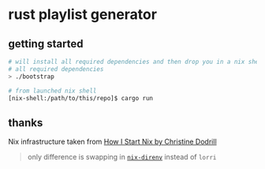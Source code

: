 # rust playlist generator

## getting started

```bash
# will install all required dependencies and then drop you in a nix shell with
# all required dependencies
> ./bootstrap

# from launched nix shell
[nix-shell:/path/to/this/repo]$ cargo run
```

## thanks

Nix infrastructure taken from [How I Start Nix by Christine Dodrill](https://christine.website/blog/how-i-start-nix-2020-03-08)

> only difference is swapping in [`nix-direnv`](https://github.com/nix-community/nix-direnv) instead of `lorri`
